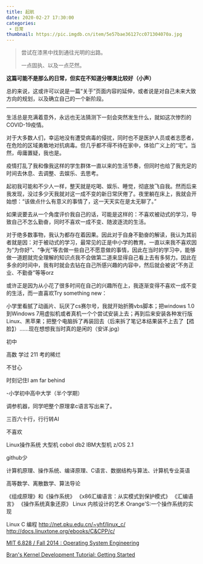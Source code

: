 ```yaml
---
title: 起航
date: 2020-02-27 17:30:00
categories:
 - 日常
thumbnail: https://pic.imgdb.cn/item/5e57bae36127cc071304070a.jpg
---
```


> 尝试在漆黑中找到通往光明的出路。
>
> 一点固执、以及一点茫然。

<!--more-->

**这篇可能不是那么的日常，但实在不知道分哪类比较好（小声）**

总的来说，这或许可以说是一篇“关于”页面内容的延伸，或者说是对自己未来大致方向的规划，以及确立自己的一个新阶段。

___

生活总是充满着意外，永远也无法猜测下一刻会突然发生什么，就如这次惨烈的COVID-19疫情。

对于大多数人们，幸运地没有遭受病毒的侵扰，同时也不是医护人员或者志愿者，在危险的区域勇敢地对抗病毒。但几乎都不得不待在家中，体验广义上的“宅”。当然，毋庸置疑，我也是。

疫情打乱了我和像我这样的学生群体一直以来的生活节奏，但同时也给了我充足的时间去休息、去调整、去娱乐、去思考。

起初我可能和不少人一样，整天就是吃喝、娱乐、睡觉，彻底放飞自我。然而后来我发现，没过多少天我就对这一成不变的新日常厌倦了。夜里躺在床上，我就会开始想：“该做点什么有意义的事情了，这一天天实在是太无聊了。”

如果说要去从一个角度评价我自己的话，可能是这样的：不喜欢被动式的学习，导致自己不怎么勤奋，同时不喜欢一成不变、随波逐流的生活。

对于绝多数事物，我认为都存在着因果。因此对于自身不勤奋的解读，我认为其前者就是因：对于被动式的学习，最常见的正是中小学的教育。一直以来我不喜欢因为“为你好”、“争光”等去做一些自己不愿意做的事情，因此在当时的学习中，能够做一道题就完全理解的知识点我不会做第二道来显得自己看上去有多努力。因此在多余的时间中，我有时就会去钻在自己所感兴趣的内容中，然后就会被说“不务正业、不勤奋”等等orz

或许正是因为从小花了很多时间在自己的兴趣所在上，我逐渐变得不喜欢一成不变的生活，而一直喜欢Try something new：

小学里看腻了动画片、玩厌了cs赛尔号，我就开始折腾vbs脚本；把windows 1.0到Windows 7用虚拟机或者真机一个个尝试安装上去；再到后来安装各种发行版Linux、黑苹果；把整个电脑拆了再装回去（后来拆了笔记本结果装不上去了【捂脸】）......现在想想我当时真的是闲的（安详.jpg）

初中

高数 学过 211 考的稀烂

不甘心

时刻记住I am far behind

-小学初中高中大学（半个学期）

调参机器，同学吧整个原理拿c语言写出来了。

三百六十行，行行转AI

不喜欢

Linux操作系统
大型机  cobol db2 IBM大型机 z/OS 2.1


github少

计算机原理、操作系统、编译原理、C语言、数据结构与算法、计算机专业英语

高等数学、离散数学、算法导论

《组成原理》和《操作系统》
《x86汇编语言：从实模式到保护模式》
《汇编语言》
《操作系统真象还原》
Linux 内核设计的艺术
Orange'S:一个操作系统的实现

Linux C 编程
http://net.pku.edu.cn/~yhf/linux_c/
http://docs.linuxtone.org/ebooks/C&CPP/c/

[MIT 6.828 / Fall 2014 : Operating System Engineering](https://pdos.csail.mit.edu/6.828/2014/)

[Bran's Kernel Development Tutorial: Getting Started](http://www.osdever.net/bkerndev/Docs/title.htm)